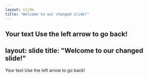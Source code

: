 ```yaml
---
layout: slide
title: "Welcome to our changed slide!"
---
```

Your text
Use the left arrow to go back!
---
layout: slide
title: "Welcome to our changed slide!"
---
Your text
Use the left arrow to go back!

